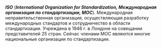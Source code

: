***ISO*** (***International Organization for Standardization, Международная организация по стандартизации, МОС***). Международная неправительственная организация, осуществляющая разработку международных стандартов и сотрудничество в области стандартизации. Учреждена в 1946 г. в Лондоне на совещании представителей 25 стран. Сейчас членами МОС являются многие национальные организации по стандартизации.